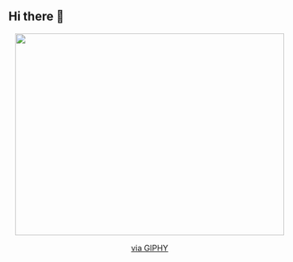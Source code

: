 ## Hi there 👋

<div id="header" align="center">
  <img src="https://giphy.com/embed/Lny6Rw04nsOOc" width="480" height="360" frameBorder="0" class="giphy-embed" allowFullScreen><p><a href="https://giphy.com/gifs/code-404-javascript-Lny6Rw04nsOOc">via GIPHY</a></p>
  </div>

<!--
**FirewallFae/FirewallFae** is a ✨ _special_ ✨ repository because its `README.md` (this file) appears on your GitHub profile.

Here are some ideas to get you started:

- 🔭 I’m currently working on ...
- 🌱 I’m currently learning ...
- 👯 I’m looking to collaborate on ...
- 🤔 I’m looking for help with ...
- 💬 Ask me about ...
- 📫 How to reach me: ...
- 😄 Pronouns: ...
- ⚡ Fun fact: ...
-->

